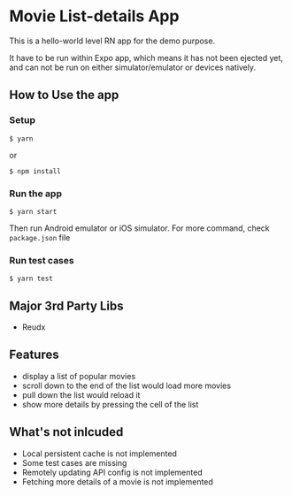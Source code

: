 # Movie List-details App

This is a hello-world level RN app for the demo purpose.

It have to be run within Expo app, which means it has not been ejected yet, and can not be run on either simulator/emulator or devices natively.

## How to Use the app

### Setup

```shell
$ yarn
```
or
```shell
$ npm install
```

### Run the app

```shell
$ yarn start
```
Then run Android emulator or iOS simulator. For more command, check `package.json` file

### Run test cases

```shell
$ yarn test
```

## Major 3rd Party Libs

- Reudx

## Features

- display a list of popular movies
- scroll down to the end of the list would load more movies
- pull down the list would reload it
- show more details by pressing the cell of the list

## What's not inlcuded

- Local persistent cache is not implemented
- Some test cases are missing
- Remotely updating API config  is not implemented
- Fetching more details of a movie is not implemented
